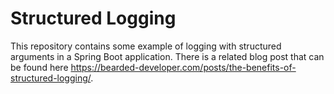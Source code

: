 # Structured Logging

This repository contains some example of logging with structured arguments in a Spring Boot application. There is a related blog post that can be found here https://bearded-developer.com/posts/the-benefits-of-structured-logging/.
